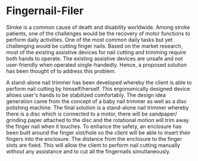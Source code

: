 # Fingernail-Filer 
Stroke is a common cause of death and disability worldwide. Among stroke patients, one of the challenges would be the recovery of motor functions to perform daily activities. One of the most common daily tasks but yet challenging would be cutting finger nails. Based on the market research, most of the existing assistive devices for nail cutting and trimming require both hands to operate. The existing assistive devices are unsafe and not user-friendly when operated single-handedly. Hence, a proposed solution has been thought of to address this problem.

A stand-alone nail trimmer has been developed whereby the client is able to perform nail cutting by himself/herself.
This ergonomically designed device allows user's hands to be stabilized comfortably. The design idea generation came from the concept of a baby nail trimmer as well as a disc polishing machine. The final solution is a stand-alone nail trimmer whereby there is a disc which is connected to a motor, there will be sandpaper/ grinding paper attached to the disc and the rotational motion will trim away the finger nail when it touches. To enhance the safety, an enclosure has been built around the finger slot/hole  so the client will be able to insert their fingers into the enclosure. The distance from the enclosure to the finger slots are fixed. This will allow the client to perform nail cutting manually without any assistance and to cut all the fingernails simultaneously.

